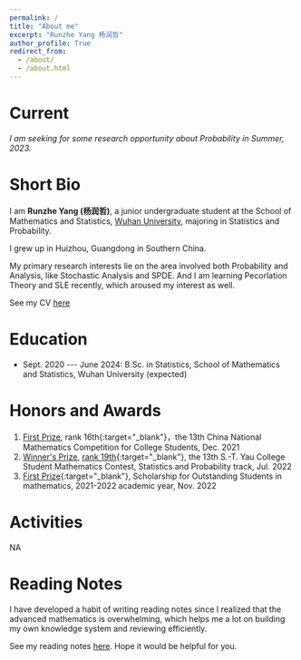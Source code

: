 ```yaml
---
permalink: /
title: "About me"
excerpt: "Runzhe Yang 杨润哲"
author_profile: True
redirect_from: 
  - /about/
  - /about.html
---
```


Current
===

*I am seeking for some research opportunity about Probability in Summer, 2023.*


Short Bio
===

I am **Runzhe Yang (杨润哲)**, a junior undergraduate student at the School of Mathematics and Statistics, [Wuhan University](https://en.whu.edu.cn/), majoring in Statistics and Probability.

I grew up in Huizhou, Guangdong in Southern China.

My primary research interests lie on the area involved both Probability and Analysis, like Stochastic Analysis and SPDE. And I am learning Pecorlation Theory and SLE recently, which aroused my interest as well.

See my CV [here]()

Education
===

* Sept. 2020 --- June 2024: B.Sc. in Statistics, School of Mathematics and Statistics, Wuhan University (expected)

Honors and Awards
===

1. [First Prize](../files/awards/CMC.jpg), rank 16th{:target="_blank"}，the 13th China National Mathematics Competition for College Students, Dec. 2021
2. [Winner's Prize](../files/awards/Yau-contest.jpg), [rank 19th](http://yau-contest.com/uploads/file/20220804/20220804000607_65581.pdf){:target="_blank"}, the 13th S.-T. Yau College Student Mathematics Contest, Statistics and Probability track, Jul. 2022
3. [First Prize](http://maths.whu.edu.cn/info/1197/18654.htm){:target="_blank"}, Scholarship for Outstanding Students in mathematics, 2021-2022 academic year, Nov. 2022

Activities
===
NA


Reading Notes
===

I have developed a habit of writing reading notes since I realized that the advanced mathematics is overwhelming, which helps me a lot on building my own knowledge system and reviewing efficiently.

See my reading notes [here](/readingnotes/). Hope it would be helpful for you.

